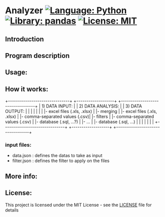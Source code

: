 # Analyzer  [![Language: Python](https://img.shields.io/badge/Language-python-brightgreen.svg)](https://en.wikipedia.org/wiki/Python_(programming_language))  [![Library: pandas](https://img.shields.io/badge/Library-pandas-brightgreen)](https://pandas.pydata.org/)  [![License: MIT](https://img.shields.io/badge/License-MIT-brightgreen.svg)](https://opensource.org/licenses/MIT)

## Introduction

## Program description

## Usage:

## How it works:

+-------------------------------+    +-------------------+    +----------------------------------+
| 1) DATA INPUT:                |    | 2) DATA ANALYSIS: |    | 3) DATA OUTPUT:                  |
|                               |    |                   |    |                                  |
|- excel files (.xls, .xlsx)    |    |- merging          |    |- excel files (.xls, .xlsx)       |
|- comma-separated values (.csv)|    |- filters          |    |- comma-separated values (.csv)   |
|- database (.sql, ...?)        |    |- ...              |    |- database (.sql, ...)            |
|                               |    |                   |    |                                  |
+-------------------------------+    +-------------------+    +----------------------------------+

### input files:

- data.json     : defines the datas to take as input
- filter.json   : defines the filter to apply on the files


## More info:

## License:

This project is licensed under the MIT License - see the [LICENSE](LICENSE) file for details
